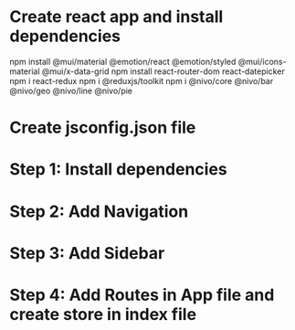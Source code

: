 # Create react app and install dependencies

npm install @mui/material @emotion/react @emotion/styled @mui/icons-material @mui/x-data-grid
npm install react-router-dom react-datepicker
npm i react-redux
npm i @reduxjs/toolkit
npm i @nivo/core @nivo/bar @nivo/geo @nivo/line @nivo/pie

# Create jsconfig.json file

# Step 1: Install dependencies

# Step 2: Add Navigation

# Step 3: Add Sidebar

# Step 4: Add Routes in App file and create store in index file
